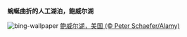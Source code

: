 
**蜿蜒曲折的人工湖泊，鲍威尔湖**

![bing-wallpaper](https://www.bing.com/th?id=OHR.LakePowellAerial_ZH-CN1427611965_1920x1080.jpg)
[鲍威尔湖，美国 (© Peter Schaefer/Alamy)](https://www.bing.com/search?q=%E9%B2%8D%E5%A8%81%E5%B0%94%E6%B9%96&amp;form=hpcapt&amp;mkt=zh-cn)
  